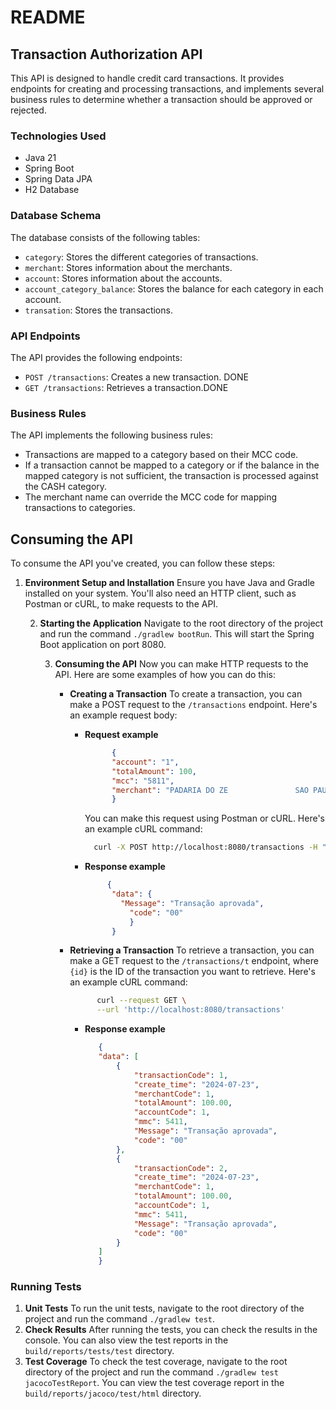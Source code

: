 # README

## Transaction Authorization API

This API is designed to handle credit card transactions. It provides endpoints for creating and processing transactions, and implements several business rules to determine whether a transaction should be approved or rejected.

### Technologies Used

- Java 21
- Spring Boot
- Spring Data JPA
- H2 Database

### Database Schema

The database consists of the following tables:

- `category`: Stores the different categories of transactions.
- `merchant`: Stores information about the merchants.
- `account`: Stores information about the accounts.
- `account_category_balance`: Stores the balance for each category in each account.
- `transation`: Stores the transactions.

### API Endpoints

The API provides the following endpoints:

- `POST /transactions`: Creates a new transaction. DONE
- `GET /transactions`: Retrieves a transaction.DONE

### Business Rules

The API implements the following business rules:

- Transactions are mapped to a category based on their MCC code.
- If a transaction cannot be mapped to a category or if the balance in the mapped category is not sufficient, the transaction is processed against the CASH category.
- The merchant name can override the MCC code for mapping transactions to categories.

## Consuming the API

To consume the API you've created, you can follow these steps:

1. **Environment Setup and Installation**
   Ensure you have Java and Gradle installed on your system. You'll also need an HTTP client, such as Postman or cURL, to make requests to the API.

   2. **Starting the Application**
      Navigate to the root directory of the project and run the command `./gradlew bootRun`. This will start the Spring Boot application on port 8080.

      3. **Consuming the API**
         Now you can make HTTP requests to the API. Here are some examples of how you can do this:

          - **Creating a Transaction**
            To create a transaction, you can make a POST request to the `/transactions` endpoint. Here's an example request body:
     
            - **Request example** 
              ```json
                    {
                    "account": "1",
                    "totalAmount": 100,
                    "mcc": "5811",
                    "merchant": "PADARIA DO ZE               SAO PAULO BR"
                    }
              ```
                You can make this request using Postman or cURL. Here's an example cURL command:
                ```bash
                  curl -X POST http://localhost:8080/transactions -H "Content-Type: application/json" -d '{"account": "1", "totalAmount": 100, "mcc": "5811", "merchant": "PADARIA DO ZE               SAO PAULO BR"}'
                ```
            - **Response example**
              ```json
                   {
                    "data": {
                      "Message": "Transação aprovada",
                        "code": "00"
                        }
                    }
              ```
                
         - **Retrieving a Transaction**
             To retrieve a transaction, you can make a GET request to the `/transactions/t` endpoint, where `{id}` is the ID of the transaction you want to retrieve. Here's an example cURL command:
             ```bash
                   curl --request GET \
                   --url 'http://localhost:8080/transactions' 
             ```
            - **Response example**
              ```json
                 {
                 "data": [
                     {
                         "transactionCode": 1,
                         "create_time": "2024-07-23",
                         "merchantCode": 1,
                         "totalAmount": 100.00,
                         "accountCode": 1,
                         "mmc": 5411,
                         "Message": "Transação aprovada",
                         "code": "00"
                     },
                     {
                         "transactionCode": 2,
                         "create_time": "2024-07-23",
                         "merchantCode": 1,
                         "totalAmount": 100.00,
                         "accountCode": 1,
                         "mmc": 5411,
                         "Message": "Transação aprovada",
                         "code": "00"
                     }
                 ]
                 }
              ```
           
      

### Running Tests

1. **Unit Tests**
   To run the unit tests, navigate to the root directory of the project and run the command `./gradlew test`.
2. **Check Results**
   After running the tests, you can check the results in the console. You can also view the test reports in the `build/reports/tests/test` directory.
3. **Test Coverage**
   To check the test coverage, navigate to the root directory of the project and run the command `./gradlew test jacocoTestReport`. You can view the test coverage report in the `build/reports/jacoco/test/html` directory.



